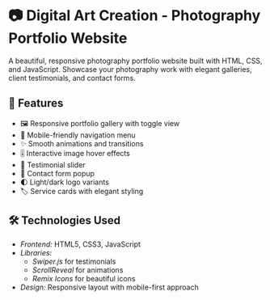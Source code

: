# 📷 Digital Art Creation - Photography Portfolio Website
A beautiful, responsive photography portfolio website built with HTML, CSS, and JavaScript. Showcase your photography work with elegant galleries, client testimonials, and contact forms.
## 🌟 Features
- 🖼️ Responsive portfolio gallery with toggle view
- 📱 Mobile-friendly navigation menu
- ✨ Smooth animations and transitions
- 🎚️ Interactive image hover effects
- 📜 Testimonial slider
- 📧 Contact form popup
- 🌓 Light/dark logo variants
- 🏷️ Service cards with elegant styling
## 🛠️ Technologies Used
- *Frontend:* HTML5, CSS3, JavaScript
- *Libraries:*
    - *Swiper.js* for testimonials
    - *ScrollReveal* for animations
    - *Remix Icons* for beautiful icons
- *Design:* Responsive layout with mobile-first approach
